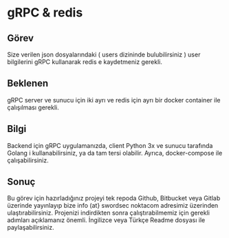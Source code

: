 # gRPC & redis

## Görev
Size verilen json dosyalarındaki ( users dizininde bulubilirsiniz ) user bilgilerini gRPC kullanarak redis e kaydetmeniz gerekli.

## Beklenen
gRPC server ve sunucu için iki ayrı ve redis için ayrı bir docker container ile çalışılması gerekli.

## Bilgi 
Backend için gRPC uygulamanızda, client Python 3x ve sunucu tarafında  Golang i kullanabilirsiniz, ya da tam tersi olabilir. Ayrıca, docker-compose ile çalışabilirsiniz. 

## Sonuç
Bu görev için hazırladığınız projeyi tek repoda Github, Bitbucket veya Gitlab üzerinde yayınlayıp bize info (at} swordsec noktacom adresimiz üzerinden ulaştırabilirsiniz.
Projenizi indirdikten sonra çalıştırabilmemiz için gerekli adımları açıklamanız önemli. İngilizce veya Türkçe Readme dosyası ile paylaşabilirsiniz.
